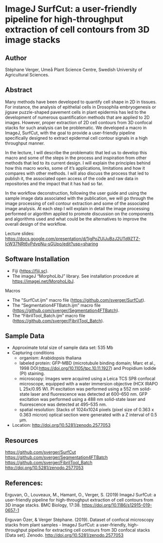 # ImageJ SurfCut: a user-friendly pipeline for high-throughput extraction of cell contours from 3D image stacks

## Author

Stéphane Verger, Umeå Plant Science Centre, Swedish University of Agricultural Sciences.

## Abstract

Many methods have been developed to quantify cell shape in 2D in tissues. For instance, the analysis of epithelial cells in Drosophila embryogenesis or jigsaw puzzle-shaped pavement cells in plant epidermis has led to the development of numerous quantification methods that are applied to 2D images. However, proper extraction of 2D cell contours from 3D confocal stacks for such analysis can be problematic.
We developed a macro in ImageJ, SurfCut, with the goal to provide a user-friendly pipeline specifically designed to extract epidermal cell contour signals in a high throughput manner.

In the lecture, I will describe the problematic that led us to develop this macro and some of the steps in the process and inspiration from other methods that led to its current design. I will explain the principles behind how this macro works, some of it’s applications, limitations and how it compares with other methods. I will also discuss the process that led to publish it, the associated open access of the code and raw data in repositories and the impact that it has had so far.

In the workflow deconstruction, following the user guide and using the sample image data associated with the publication, we will go through the image processing of cell contour extraction and some of the associated image analysis. At each step I will explain in detail the image processing performed or algorithm applied to promote discussion on the components and algorithms used and what could be the alternatives to improve the overall design of the workflow.

Lecture slides: https://docs.google.com/presentation/d/1igPoZUIJuBzJ2UTd9ZTZ-IcW37NRt6vPdvpNu-sGUpo/edit?usp=sharing

## Software Installation

- Fiji (https://fiji.sc).
- The imageJ “MorphoLibJ” library. See installation procedure at https://imagej.net/MorphoLibJ.

Macros
- The "SurfCut.ijm" macro file (https://github.com/sverger/SurfCut).
- The “Segmentation4FTBatch.ijm” macro file (https://github.com/sverger/Segmentation4FTBatch).
- The “FibrilTool_Batch.ijm” macro file (https://github.com/sverger/FibrilTool_Batch).


## Sample Data

- Approximate total size of sample data set: 535 Mb
- Capturing conditions
   - organism: Arabidopsis thaliana
   - labeled protein: GFP-MBD (microtubule binding domain; Marc et al., 1998 DOI:https://doi.org/10.1105/tpc.10.11.1927) and Propidium Iodide (PI) staining.
   - microscopy: Images were acquired using a Leica TCS SP8 confocal microscope, equipped with a water immersion objective (HCX IRAPO L 25x/0.95 W). PI excitation was performed using a 552 nm solid-state laser and fluorescence was detected at 600–650 nm. GFP excitation was performed using a 488 nm solid-state laser and fluorescence was detected at 495–535 nm. 
   - spatial resolution: Stacks of 1024x1024 pixels (pixel size of 0.363 x 0.363 micron) optical section were generated with a Z interval of 0.5 μm.
- Location: http://doi.org/10.5281/zenodo.2577053

## Resources

https://github.com/sverger/SurfCut
https://github.com/sverger/Segmentation4FTBatch
https://github.com/sverger/FibrilTool_Batch
http://doi.org/10.5281/zenodo.2577053


## References:

Erguvan, O., Louveaux, M., Hamant, O., Verger, S. (2019) ImageJ SurfCut: a user-friendly pipeline for high-throughput extraction of cell contours from 3D image stacks. BMC Biology, 17:38. https://doi.org/10.1186/s12915-019-0657-1

Erguvan Özer, & Verger Stéphane. (2019). Dataset of confocal microscopy stacks from plant samples - ImageJ SurfCut: a user-friendly, high-throughput pipeline for extracting cell contours from 3D confocal stacks [Data set]. Zenodo. http://doi.org/10.5281/zenodo.2577053

